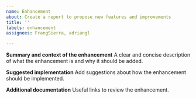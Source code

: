 ```yaml
---
name: Enhancement
about: Create a report to propose new features and improvements
title: ''
labels: enhancement
assignees: FrangSierra, adriangl

---
```


**Summary and context of the enhancement**
A clear and concise description of what the enhancement is and why it
should be added.

**Suggested implementation**
Add suggestions about how the enhancement should be implemented.

**Additional documentation**
Useful links to review the enhancement.
